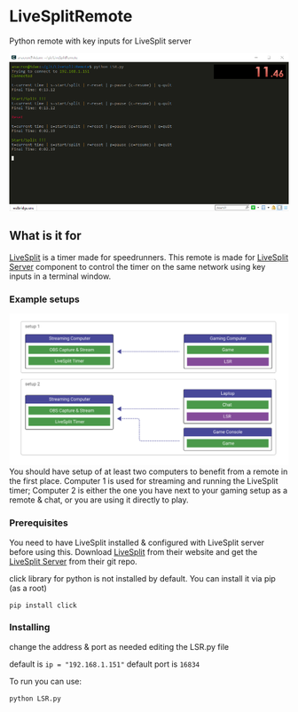 # LiveSplitRemote
Python remote with key inputs for LiveSplit server

![Screenshot](example-pictures/terminal-screenshot.png "Screenshot")
## What is it for

[LiveSplit](https://livesplit.org) is a timer made for speedrunners.
This remote is made for [LiveSplit Server](https://github.com/LiveSplit/LiveSplit.Server) component to control the timer on the same network using key inputs in a terminal window.


### Example setups

![connection example](example-pictures/Connection-example.svg "Connection")
You should have setup of at least two computers to benefit from a remote in the first place.
Computer 1 is used for streaming and running the LiveSplit timer;
Computer 2 is either the one you have next to your gaming setup as a remote & chat, or you are using it directly to play.

### Prerequisites
You need to have LiveSplit installed & configured with LiveSplit server before using this.
Download [LiveSplit](https://livesplit.org) from their website and get the [LiveSplit Server](https://github.com/LiveSplit/LiveSplit.Server) from their git repo.

click library for python is not installed by default.
You can install it via pip (as a root)
```
pip install click
```

### Installing
change the address & port as needed editing the LSR.py file

default is ```ip = "192.168.1.151"```
default port is ```16834```

To run you can use:
```
python LSR.py
```
